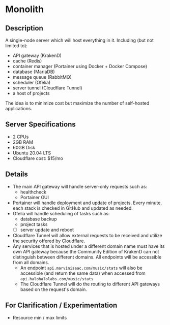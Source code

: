 # Monolith

## Description
A single-node server which will host everything in it. Including (but not limited to):
- API gateway (KrakenD)
- cache (Redis)
- container manager (Portainer using Docker + Docker Compose)
- database (MariaDB)
- message queue (RabbitMQ)
- scheduler (Ofelia)
- server tunnel (Cloudflare Tunnel)
- a host of projects

The idea is to minimize cost but maximize the number of self-hosted applications.

## Server Specifications
- 2 CPUs
- 2GB RAM
- 60GB Disk
- Ubuntu 20.04 LTS
- Cloudflare cost: $15/mo

## Details
- The main API gateway will handle server-only requests such as:
    - healthcheck
    - Portainer GUI
- Portainer will handle deployment and update of projects. Every minute, each stack is checked in GitHub and updated as needed.
- Ofelia will handle scheduling of tasks such as:
    - database backup
    - project tasks
    - [ ] server update and reboot
- Cloudflare Tunnel will allow external requests to be received and utilize the security offered by Cloudflare.
- Any services that is hosted under a different domain name must have its own API gateway because the Community Edition of KrakenD can not distinguish between different domains. All endpoints will be accessible from all domains.
    - An endpoint `api.marvinisaac.com/music/stats` will also be accessible (and return the same data) when accessed from `api.halohalolabs.com/music/stats`
    - The Cloudflare Tunnel will do the routing to different API gateways based on the request's domain.

## For Clarification / Experimentation
- Resource min / max limits
